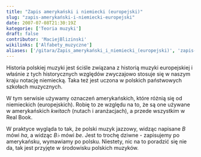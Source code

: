 ```yaml
---
title: "Zapis amerykański i niemiecki (europejski)"
slug: "zapis-amerykański-i-niemiecki-europejski"
date: 2007-07-08T21:30:19Z
kategorie: ['Teoria muzyki']
draft: false
contributor: 'MaciejBlizinski'
wikilinks: ['Alfabety_muzyczne']
aliases: ['/gitara/Zapis_amerykański_i_niemiecki_(europejski)', 'zapis-amerykanski-i-niemiecki-europejski']
---
```

Historia polskiej muzyki jest ściśle związana z historią muzyki
europejskiej i właśnie z tych historycznych względów zwyczajowo stosuje
się w naszym kraju notację niemiecką. Taka też jest uczona w polskich
państwowych szkołach muzycznych.

W tym serwisie używamy oznaczeń amerykańskich, które różnią się od
niemieckich (europejskich). Robię to ze względu na to, że są one używane
w amerykańskich *kwitach* (nutach i aranżacjach), a przede wszystkim w
Real Book.

W praktyce wygląda to tak, że polski muzyk jazzowy, widząc napisane *B*
mówi *ha*, a widząc *B♭* mówi *be*. Jest to trochę dziwne - zapisujemy
po amerykańsku, wymawiamy po polsku. Niestety, nic na to poradzić się
nie da, tak jest przyjęte w środowisku polskich muzyków.
